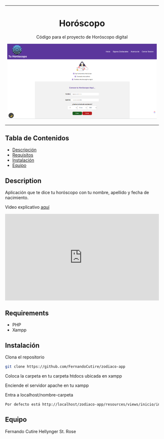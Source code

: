 
<table align="center"><tr><td colspan="4" align="center" width="9999">

# Horóscopo

Código para el proyecto de Horóscopo digital

<p align="center">
  <img src="resources/imgs/horoscopo-dia.png" alt="Tu horoscopo">
</p>

</td></tr></table>

## Tabla de Contenidos

- [Descripción](#description)
- [Requisitos](#requirements)
- [Instalación](#installation)
- [Equipo](#equipo)



## Description

Aplicación que te dice tu horóscopo con tu nombre, apellido y fecha de nacimiento.


Video explicativo [aquí](https://www.loom.com/share/05cf1bfb2e0a4e529cbbe22d6a1a7a59)
<div style="position: relative; padding-bottom: 56.25%; height: 0;">
    <iframe src="https://www.loom.com/embed/05cf1bfb2e0a4e529cbbe22d6a1a7a59" frameborder="0" webkitallowfullscreen mozallowfullscreen allowfullscreen style="position: absolute; top: 0; left: 0; width: 100%; height: 100%;">
</iframe>
</div>


## Requirements

* PHP 
* Xampp


## Instalación

Clona el repositorio
```bash
git clone https://github.com/FernandoCutire/zodiaco-app
```

Coloca la carpeta en tu carpeta htdocs ubicada en xampp

Enciende el servidor apache en tu xampp

Entra a localhost/nombre-carpeta
```bash
Por defecto está http://localhost/zodiaco-app/resources/views/inicio/inicio.php
```

## Equipo

Fernando Cutire
Hellynger St. Rose